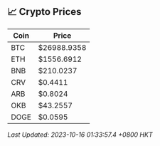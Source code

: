 ## 📈 Crypto Prices

| Coin | Price |
| ---- | ----- |
| BTC | $26988.9358 |
| ETH | $1556.6912 |
| BNB | $210.0237 |
| CRV | $0.4411 |
| ARB | $0.8024 |
| OKB | $43.2557 |
| DOGE | $0.0595 |

_Last Updated: 2023-10-16 01:33:57.4 +0800 HKT_